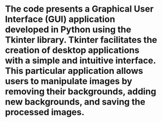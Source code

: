 # The code presents a Graphical User Interface (GUI) application developed in Python using the Tkinter library. Tkinter facilitates the creation of desktop applications with a simple and intuitive interface. This particular application allows users to manipulate images by removing their backgrounds, adding new backgrounds, and saving the processed images.
